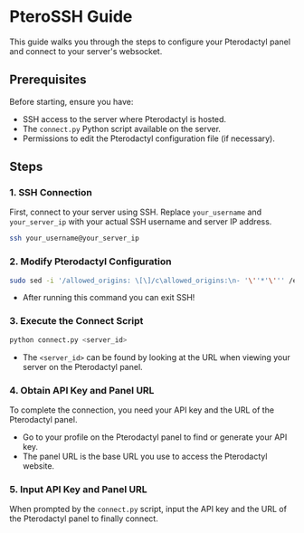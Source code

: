 # PteroSSH Guide

This guide walks you through the steps to configure your Pterodactyl panel and connect to your server's websocket.

## Prerequisites

Before starting, ensure you have:

- SSH access to the server where Pterodactyl is hosted.
- The `connect.py` Python script available on the server.
- Permissions to edit the Pterodactyl configuration file (if necessary).

## Steps

### 1. SSH Connection

First, connect to your server using SSH. Replace `your_username` and `your_server_ip` with your actual SSH username and server IP address.

```bash
ssh your_username@your_server_ip
```

### 2. Modify Pterodactyl Configuration

```bash
sudo sed -i '/allowed_origins: \[\]/c\allowed_origins:\n- '\''*'\''' /etc/pterodactyl/config.yml
```

- After running this command you can exit SSH!

### 3. Execute the Connect Script

```bash
python connect.py <server_id>
```

- The `<server_id>` can be found by looking at the URL when viewing your server on the Pterodactyl panel.

### 4. Obtain API Key and Panel URL

To complete the connection, you need your API key and the URL of the Pterodactyl panel.

- Go to your profile on the Pterodactyl panel to find or generate your API key.
- The panel URL is the base URL you use to access the Pterodactyl website.

### 5. Input API Key and Panel URL

When prompted by the `connect.py` script, input the API key and the URL of the Pterodactyl panel to finally connect.
